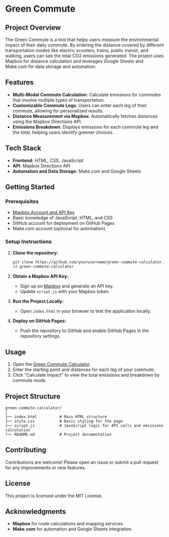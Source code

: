 
# Green Commute

## Project Overview
The Green Commute is a tool that helps users measure the environmental impact of their daily commute. By entering the distance covered by different transportation modes like electric scooters, trains, public transit, and walking, users can see the total CO2 emissions generated. The project uses Mapbox for distance calculation and leverages Google Sheets and Make.com for data storage and automation.

## Features
- **Multi-Modal Commute Calculation**: Calculate emissions for commutes that involve multiple types of transportation.
- **Customizable Commute Legs**: Users can enter each leg of their commute, allowing for personalized results.
- **Distance Measurement via Mapbox**: Automatically fetches distances using the Mapbox Directions API.
- **Emissions Breakdown**: Displays emissions for each commute leg and the total, helping users identify greener choices.

## Tech Stack
- **Frontend**: HTML, CSS, JavaScript
- **API**: Mapbox Directions API
- **Automation and Data Storage**: Make.com and Google Sheets

## Getting Started

### Prerequisites
- [Mapbox Account and API Key](https://www.mapbox.com/)
- Basic knowledge of JavaScript, HTML, and CSS
- GitHub account for deployment on GitHub Pages
- Make.com account (optional for automation)

### Setup Instructions
1. **Clone the repository:**
   ```bash
   git clone https://github.com/yourusername/green-commute-calculator.git
   cd green-commute-calculator
   ```

2. **Obtain a Mapbox API Key:**
   - Sign up on [Mapbox](https://www.mapbox.com/) and generate an API key.
   - Update `script.js` with your Mapbox token.

3. **Run the Project Locally:**
   - Open `index.html` in your browser to test the application locally.

4. **Deploy on GitHub Pages:**
   - Push the repository to GitHub and enable GitHub Pages in the repository settings.

## Usage
1. Open the [Green Commute Calculator](https://jrm328.github.io/green-commute/).
2. Enter the starting point and distances for each leg of your commute.
3. Click "Calculate Impact" to view the total emissions and breakdown by commute mode.

## Project Structure
```plaintext
green-commute-calculator/
│
├── index.html          # Main HTML structure
├── style.css           # Basic styling for the page
├── script.js           # JavaScript logic for API calls and emissions calculation
└── README.md           # Project documentation
```

## Contributing
Contributions are welcome! Please open an issue or submit a pull request for any improvements or new features.

## License
This project is licensed under the MIT License.

## Acknowledgments
- **Mapbox** for route calculations and mapping services.
- **Make.com** for automation and Google Sheets integration.
